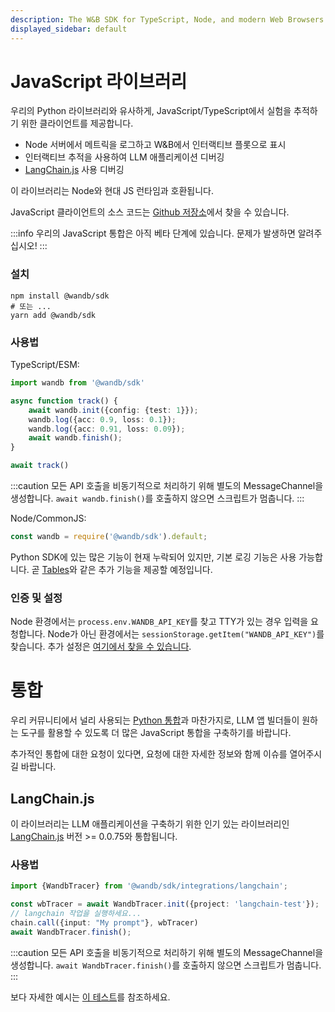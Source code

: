 ```yaml
---
description: The W&B SDK for TypeScript, Node, and modern Web Browsers
displayed_sidebar: default
---
```


# JavaScript 라이브러리

우리의 Python 라이브러리와 유사하게, JavaScript/TypeScript에서 실험을 추적하기 위한 클라이언트를 제공합니다.

- Node 서버에서 메트릭을 로그하고 W&B에서 인터랙티브 플롯으로 표시
- 인터랙티브 추적을 사용하여 LLM 애플리케이션 디버깅
- [LangChain.js](https://github.com/hwchase17/langchainjs) 사용 디버깅

이 라이브러리는 Node와 현대 JS 런타임과 호환됩니다.

JavaScript 클라이언트의 소스 코드는 [Github 저장소](https://github.com/wandb/wandb-js)에서 찾을 수 있습니다.

:::info
우리의 JavaScript 통합은 아직 베타 단계에 있습니다. 문제가 발생하면 알려주십시오!
:::

### 설치

```shell
npm install @wandb/sdk
# 또는 ...
yarn add @wandb/sdk
```

### 사용법

TypeScript/ESM:

```typescript
import wandb from '@wandb/sdk'

async function track() {
    await wandb.init({config: {test: 1}});
    wandb.log({acc: 0.9, loss: 0.1});
    wandb.log({acc: 0.91, loss: 0.09});
    await wandb.finish();
}

await track()
```

:::caution
모든 API 호출을 비동기적으로 처리하기 위해 별도의 MessageChannel을 생성합니다. `await wandb.finish()`를 호출하지 않으면 스크립트가 멈춥니다.
:::

Node/CommonJS:

```javascript
const wandb = require('@wandb/sdk').default;
```

Python SDK에 있는 많은 기능이 현재 누락되어 있지만, 기본 로깅 기능은 사용 가능합니다. 곧 [Tables](https://docs.wandb.ai/guides/tables?utm_source=github&utm_medium=code&utm_campaign=wandb&utm_content=readme)와 같은 추가 기능을 제공할 예정입니다.

### 인증 및 설정

Node 환경에서는 `process.env.WANDB_API_KEY`를 찾고 TTY가 있는 경우 입력을 요청합니다. Node가 아닌 환경에서는 `sessionStorage.getItem("WANDB_API_KEY")`를 찾습니다. 추가 설정은 [여기에서 찾을 수 있습니다](https://github.com/wandb/wandb-js/blob/main/src/sdk/lib/config.ts).

# 통합

우리 커뮤니티에서 널리 사용되는 [Python 통합](https://docs.wandb.ai/guides/integrations)과 마찬가지로, LLM 앱 빌더들이 원하는 도구를 활용할 수 있도록 더 많은 JavaScript 통합을 구축하기를 바랍니다.

추가적인 통합에 대한 요청이 있다면, 요청에 대한 자세한 정보와 함께 이슈를 열어주시길 바랍니다.

## LangChain.js

이 라이브러리는 LLM 애플리케이션을 구축하기 위한 인기 있는 라이브러리인 [LangChain.js](https://github.com/hwchase17/langchainjs) 버전 >= 0.0.75와 통합됩니다.

### 사용법

```typescript
import {WandbTracer} from '@wandb/sdk/integrations/langchain';

const wbTracer = await WandbTracer.init({project: 'langchain-test'});
// langchain 작업을 실행하세요...
chain.call({input: "My prompt"}, wbTracer)
await WandbTracer.finish();
```

:::caution
모든 API 호출을 비동기적으로 처리하기 위해 별도의 MessageChannel을 생성합니다. `await WandbTracer.finish()`를 호출하지 않으면 스크립트가 멈춥니다.
:::

보다 자세한 예시는 [이 테스트](https://github.com/wandb/wandb-js/blob/main/src/sdk/integrations/langchain/langchain.test.ts)를 참조하세요.
